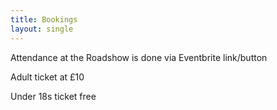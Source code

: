 ```yaml
---
title: Bookings
layout: single
---
```


Attendance at the Roadshow is done via Eventbrite   link/button

Adult ticket at £10

Under 18s ticket free

